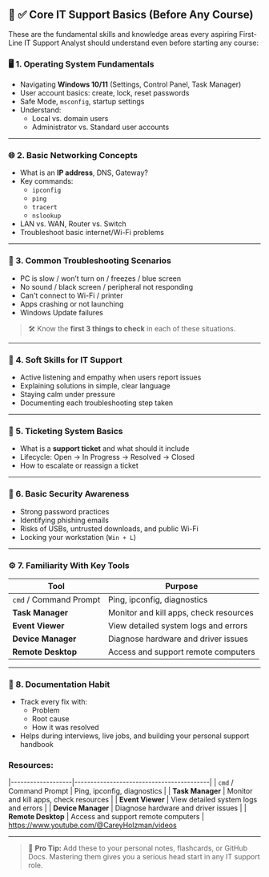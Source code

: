 ## 🧠 ✅ Core IT Support Basics (Before Any Course)

These are the fundamental skills and knowledge areas every aspiring First-Line IT Support Analyst should understand even before starting any course:

### 🖥️ 1. Operating System Fundamentals
- Navigating **Windows 10/11** (Settings, Control Panel, Task Manager)
- User account basics: create, lock, reset passwords
- Safe Mode, `msconfig`, startup settings
- Understand:
  - Local vs. domain users
  - Administrator vs. Standard user accounts

---

### 🌐 2. Basic Networking Concepts
- What is an **IP address**, DNS, Gateway?
- Key commands:
  - `ipconfig`
  - `ping`
  - `tracert`
  - `nslookup`
- LAN vs. WAN, Router vs. Switch
- Troubleshoot basic internet/Wi-Fi problems

---

### 🔧 3. Common Troubleshooting Scenarios
- PC is slow / won’t turn on / freezes / blue screen
- No sound / black screen / peripheral not responding
- Can't connect to Wi-Fi / printer
- Apps crashing or not launching
- Windows Update failures

> 🛠 Know the **first 3 things to check** in each of these situations.

---

### 👥 4. Soft Skills for IT Support
- Active listening and empathy when users report issues
- Explaining solutions in simple, clear language
- Staying calm under pressure
- Documenting each troubleshooting step taken

---

### 🎫 5. Ticketing System Basics
- What is a **support ticket** and what should it include
- Lifecycle: Open → In Progress → Resolved → Closed
- How to escalate or reassign a ticket

---

### 🔐 6. Basic Security Awareness
- Strong password practices
- Identifying phishing emails
- Risks of USBs, untrusted downloads, and public Wi-Fi
- Locking your workstation (`Win + L`)

---

### ⚙️ 7. Familiarity With Key Tools
| Tool              | Purpose                                  |
|-------------------|------------------------------------------|
| `cmd` / Command Prompt | Ping, ipconfig, diagnostics        |
| **Task Manager**   | Monitor and kill apps, check resources  |
| **Event Viewer**   | View detailed system logs and errors    |
| **Device Manager** | Diagnose hardware and driver issues     |
| **Remote Desktop** | Access and support remote computers     |

---

### 🧾 8. Documentation Habit
- Track every fix with:
  - Problem
  - Root cause
  - How it was resolved
- Helps during interviews, live jobs, and building your personal support handbook
### Resources:
|-------------------|------------------------------------------|
| `cmd` / Command Prompt | Ping, ipconfig, diagnostics        |
| **Task Manager**   | Monitor and kill apps, check resources  |
| **Event Viewer**   | View detailed system logs and errors    |
| **Device Manager** | Diagnose hardware and driver issues     |
| **Remote Desktop** | Access and support remote computers     |
https://www.youtube.com/@CareyHolzman/videos

---

> 📝 **Pro Tip:** Add these to your personal notes, flashcards, or GitHub Docs. Mastering them gives you a serious head start in any IT support role.
